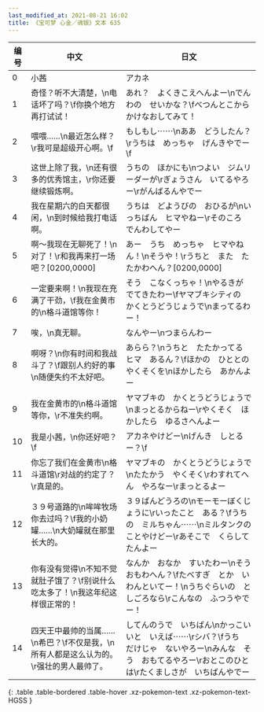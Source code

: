 ```yaml
---
last_modified_at: 2021-08-21 16:02
title: 《宝可梦 心金／魂银》文本 635
---
```

| 编号 | 中文 | 日文 |
| ---- | ---- | ---- |
| 0 | 小茜 | アカネ |
| 1 | 奇怪？听不大清楚，\n电话坏了吗？\f你换个地方再打试试！ | あれ？　よくきこえへんよー\nでんわの　せいかな？\fべつんとこから　かけなおしてみて！ |
| 2 | 喂喂……\n最近怎么样？\r我可是超级开心啊。\f | もしもし⋯⋯\nああ　どうしたん？\rうちは　めっちゃ　げんきやでー\f |
| 3 | 这世上除了我，\n还有很多的优秀馆主，\r你还要继续锻炼啊。 | うちの　ほかにも\nつよい　ジムリーダーが\rぎょうさん　いてるやろー\rがんばるんやでー |
| 4 | 我在星期六的白天都很闲，\n到时候给我打电话啊。 | うちは　どようびの　おひるが\nいっちばん　ヒマやねー\rそのころ　でんわしてやー |
| 5 | 啊～我现在无聊死了！\n对了！\r和我再来打一场吧？[0200,0000] | あー　うち　めっちゃ　ヒマやねん！\nそうや！\rうちと　また　たたかわへん？[0200,0000] |
| 6 | 一定要来啊！\n我现在充满了干劲，\f我在金黄市的\n格斗道馆等你！ | そう　こなくっちゃ！\nやるきが　でてきたわー\fヤマブキシティの　かくとうどうじょうで\nまってるわー！ |
| 7 | 唉，\n真无聊。 | なんやー\nつまらんわー |
| 8 | 啊呀？\n你有时间和我战斗了？\f跟别人约好的事\n随便失约不太好吧。 | あらら？\nうちと　たたかってる　ヒマ　あるん？\fほかの　ひととの　やくそくを\nほかしたら　あかんよー |
| 9 | 我在金黄市的\n格斗道馆等你，\r不准失约啊。 | ヤマブキの　かくとうどうじょうで\nまっとるからねー\rやくそく　ほかしたら　ゆるさへんよー |
| 10 | 我是小茜，\n你还好吧？\f | アカネやけどー\nげんき　しとるー？\f |
| 11 | 你忘了我们在金黄市\n格斗道馆\r对战的约定了？\r真是的。 | ヤマブキの　かくとうどうじょうで\nたたかう　やくそく\rわすれてへん　やろなー\rまっとるよー |
| 12 | ３９号道路的\n哞哞牧场你去过吗？\f我的小奶罐……\n大奶罐就在那里长大的。 | ３９ばんどうろの\nモーモーぼくじょうに\rいったこと　ある？\fうちの　ミルちゃん⋯⋯\nミルタンクの　ことやけどー\rあそこで　くらしてたんよー |
| 13 | 你有没有觉得\n不知不觉就肚子饿了？\f别说什么吃太多了！\n我这年纪这样很正常的！ | なんか　おなか　すいたわー\nそう　おもわへん？\fたべすぎ　とか　いわんといてー！\nうちぐらいの　としごろなら\rこんなの　ふつうやでー！ |
| 14 | 四天王中最帅的当属……\n希巴？\f不仅是我，\n所有人都是这么认为的。\r强壮的男人最帅了。 | してんのうで　いちばん\nかっこいいと　いえば⋯⋯\rシバ？\fうち　だけじゃ　ないやろー\nみんな　そう　おもてるやろー\rおとこのひとは\rたくましさが　いちばんやでー |
{: .table .table-bordered .table-hover .xz-pokemon-text .xz-pokemon-text-HGSS }